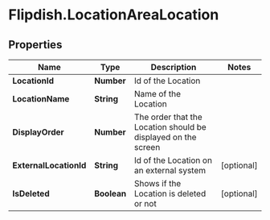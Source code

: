 # Flipdish.LocationAreaLocation

## Properties
Name | Type | Description | Notes
------------ | ------------- | ------------- | -------------
**LocationId** | **Number** | Id of the Location | 
**LocationName** | **String** | Name of the Location | 
**DisplayOrder** | **Number** | The order that the Location should be displayed on the screen | 
**ExternalLocationId** | **String** | Id of the Location on an external system | [optional] 
**IsDeleted** | **Boolean** | Shows if the Location is deleted or not | [optional] 


